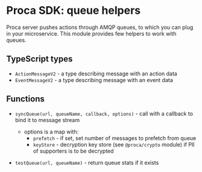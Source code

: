 # Proca SDK: queue helpers

Proca server pushes actions through AMQP queues, to which you can plug in your microservice.
This module provides few helpers to work with queues.

## TypeScript types

- `ActionMessageV2` - a type describing message with an action data
- `EventMessageV2` - a type describing message with an event data

## Functions

- `syncQueue(url, queueName, callback, options)` - call with a callback to bind it to message stream

  - options is a map with:
    - `prefetch` - if set, set number of messages to prefetch from queue
    - `keyStore` - decryption key store (see `@proca/crypto` module) if PII of supporters is to be decrypted


- `testQueue(url, queueName)` - return queue stats if it exists
